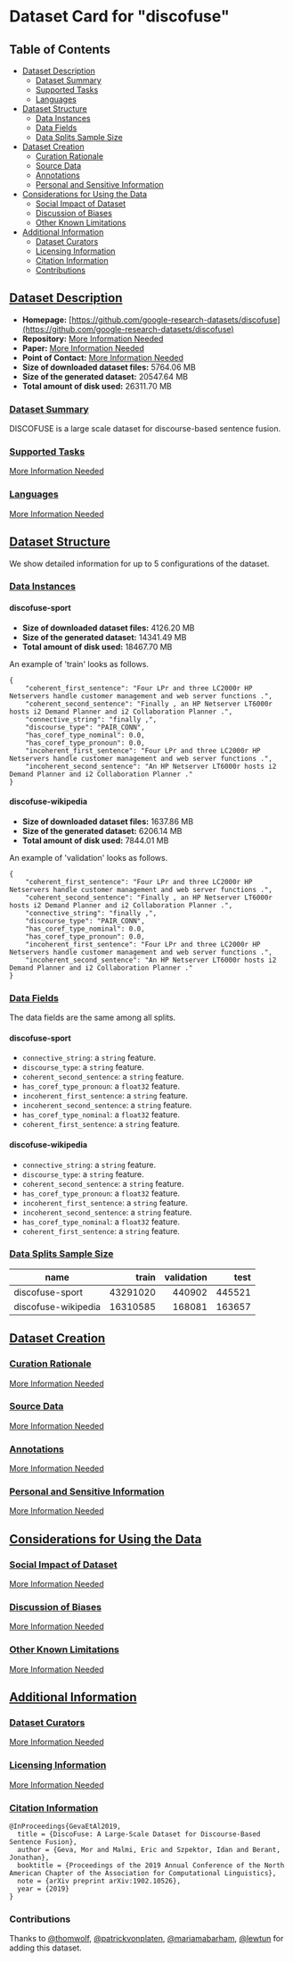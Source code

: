 ---
---

# Dataset Card for "discofuse"

## Table of Contents
- [Dataset Description](#dataset-description)
  - [Dataset Summary](#dataset-summary)
  - [Supported Tasks](#supported-tasks)
  - [Languages](#languages)
- [Dataset Structure](#dataset-structure)
  - [Data Instances](#data-instances)
  - [Data Fields](#data-fields)
  - [Data Splits Sample Size](#data-splits-sample-size)
- [Dataset Creation](#dataset-creation)
  - [Curation Rationale](#curation-rationale)
  - [Source Data](#source-data)
  - [Annotations](#annotations)
  - [Personal and Sensitive Information](#personal-and-sensitive-information)
- [Considerations for Using the Data](#considerations-for-using-the-data)
  - [Social Impact of Dataset](#social-impact-of-dataset)
  - [Discussion of Biases](#discussion-of-biases)
  - [Other Known Limitations](#other-known-limitations)
- [Additional Information](#additional-information)
  - [Dataset Curators](#dataset-curators)
  - [Licensing Information](#licensing-information)
  - [Citation Information](#citation-information)
  - [Contributions](#contributions)

## [Dataset Description](#dataset-description)

- **Homepage:** [https://github.com/google-research-datasets/discofuse](https://github.com/google-research-datasets/discofuse)
- **Repository:** [More Information Needed](https://github.com/huggingface/datasets/blob/master/CONTRIBUTING.md#how-to-contribute-to-the-dataset-cards)
- **Paper:** [More Information Needed](https://github.com/huggingface/datasets/blob/master/CONTRIBUTING.md#how-to-contribute-to-the-dataset-cards)
- **Point of Contact:** [More Information Needed](https://github.com/huggingface/datasets/blob/master/CONTRIBUTING.md#how-to-contribute-to-the-dataset-cards)
- **Size of downloaded dataset files:** 5764.06 MB
- **Size of the generated dataset:** 20547.64 MB
- **Total amount of disk used:** 26311.70 MB

### [Dataset Summary](#dataset-summary)

 DISCOFUSE is a large scale dataset for discourse-based sentence fusion.

### [Supported Tasks](#supported-tasks)

[More Information Needed](https://github.com/huggingface/datasets/blob/master/CONTRIBUTING.md#how-to-contribute-to-the-dataset-cards)

### [Languages](#languages)

[More Information Needed](https://github.com/huggingface/datasets/blob/master/CONTRIBUTING.md#how-to-contribute-to-the-dataset-cards)

## [Dataset Structure](#dataset-structure)

We show detailed information for up to 5 configurations of the dataset.

### [Data Instances](#data-instances)

#### discofuse-sport

- **Size of downloaded dataset files:** 4126.20 MB
- **Size of the generated dataset:** 14341.49 MB
- **Total amount of disk used:** 18467.70 MB

An example of 'train' looks as follows.
```
{
    "coherent_first_sentence": "Four LPr and three LC2000r HP Netservers handle customer management and web server functions .",
    "coherent_second_sentence": "Finally , an HP Netserver LT6000r hosts i2 Demand Planner and i2 Collaboration Planner .",
    "connective_string": "finally ,",
    "discourse_type": "PAIR_CONN",
    "has_coref_type_nominal": 0.0,
    "has_coref_type_pronoun": 0.0,
    "incoherent_first_sentence": "Four LPr and three LC2000r HP Netservers handle customer management and web server functions .",
    "incoherent_second_sentence": "An HP Netserver LT6000r hosts i2 Demand Planner and i2 Collaboration Planner ."
}
```

#### discofuse-wikipedia

- **Size of downloaded dataset files:** 1637.86 MB
- **Size of the generated dataset:** 6206.14 MB
- **Total amount of disk used:** 7844.01 MB

An example of 'validation' looks as follows.
```
{
    "coherent_first_sentence": "Four LPr and three LC2000r HP Netservers handle customer management and web server functions .",
    "coherent_second_sentence": "Finally , an HP Netserver LT6000r hosts i2 Demand Planner and i2 Collaboration Planner .",
    "connective_string": "finally ,",
    "discourse_type": "PAIR_CONN",
    "has_coref_type_nominal": 0.0,
    "has_coref_type_pronoun": 0.0,
    "incoherent_first_sentence": "Four LPr and three LC2000r HP Netservers handle customer management and web server functions .",
    "incoherent_second_sentence": "An HP Netserver LT6000r hosts i2 Demand Planner and i2 Collaboration Planner ."
}
```

### [Data Fields](#data-fields)

The data fields are the same among all splits.

#### discofuse-sport
- `connective_string`: a `string` feature.
- `discourse_type`: a `string` feature.
- `coherent_second_sentence`: a `string` feature.
- `has_coref_type_pronoun`: a `float32` feature.
- `incoherent_first_sentence`: a `string` feature.
- `incoherent_second_sentence`: a `string` feature.
- `has_coref_type_nominal`: a `float32` feature.
- `coherent_first_sentence`: a `string` feature.

#### discofuse-wikipedia
- `connective_string`: a `string` feature.
- `discourse_type`: a `string` feature.
- `coherent_second_sentence`: a `string` feature.
- `has_coref_type_pronoun`: a `float32` feature.
- `incoherent_first_sentence`: a `string` feature.
- `incoherent_second_sentence`: a `string` feature.
- `has_coref_type_nominal`: a `float32` feature.
- `coherent_first_sentence`: a `string` feature.

### [Data Splits Sample Size](#data-splits-sample-size)

|       name        | train  |validation| test |
|-------------------|-------:|---------:|-----:|
|discofuse-sport    |43291020|    440902|445521|
|discofuse-wikipedia|16310585|    168081|163657|

## [Dataset Creation](#dataset-creation)

### [Curation Rationale](#curation-rationale)

[More Information Needed](https://github.com/huggingface/datasets/blob/master/CONTRIBUTING.md#how-to-contribute-to-the-dataset-cards)

### [Source Data](#source-data)

[More Information Needed](https://github.com/huggingface/datasets/blob/master/CONTRIBUTING.md#how-to-contribute-to-the-dataset-cards)

### [Annotations](#annotations)

[More Information Needed](https://github.com/huggingface/datasets/blob/master/CONTRIBUTING.md#how-to-contribute-to-the-dataset-cards)

### [Personal and Sensitive Information](#personal-and-sensitive-information)

[More Information Needed](https://github.com/huggingface/datasets/blob/master/CONTRIBUTING.md#how-to-contribute-to-the-dataset-cards)

## [Considerations for Using the Data](#considerations-for-using-the-data)

### [Social Impact of Dataset](#social-impact-of-dataset)

[More Information Needed](https://github.com/huggingface/datasets/blob/master/CONTRIBUTING.md#how-to-contribute-to-the-dataset-cards)

### [Discussion of Biases](#discussion-of-biases)

[More Information Needed](https://github.com/huggingface/datasets/blob/master/CONTRIBUTING.md#how-to-contribute-to-the-dataset-cards)

### [Other Known Limitations](#other-known-limitations)

[More Information Needed](https://github.com/huggingface/datasets/blob/master/CONTRIBUTING.md#how-to-contribute-to-the-dataset-cards)

## [Additional Information](#additional-information)

### [Dataset Curators](#dataset-curators)

[More Information Needed](https://github.com/huggingface/datasets/blob/master/CONTRIBUTING.md#how-to-contribute-to-the-dataset-cards)

### [Licensing Information](#licensing-information)

[More Information Needed](https://github.com/huggingface/datasets/blob/master/CONTRIBUTING.md#how-to-contribute-to-the-dataset-cards)

### [Citation Information](#citation-information)

```
@InProceedings{GevaEtAl2019,
  title = {DiscoFuse: A Large-Scale Dataset for Discourse-Based Sentence Fusion},
  author = {Geva, Mor and Malmi, Eric and Szpektor, Idan and Berant, Jonathan},
  booktitle = {Proceedings of the 2019 Annual Conference of the North American Chapter of the Association for Computational Linguistics},
  note = {arXiv preprint arXiv:1902.10526},
  year = {2019}
}

```


### Contributions

Thanks to [@thomwolf](https://github.com/thomwolf), [@patrickvonplaten](https://github.com/patrickvonplaten), [@mariamabarham](https://github.com/mariamabarham), [@lewtun](https://github.com/lewtun) for adding this dataset.